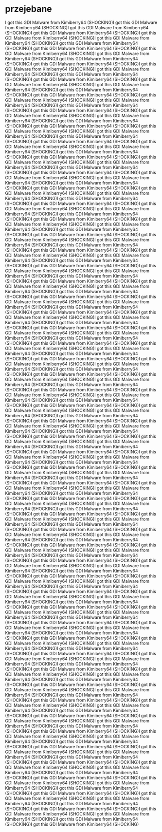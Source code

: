 # przejebane
I got this GDI Malware from Kimiberry64 (SHOCKING)I got this GDI Malware from Kimiberry64 (SHOCKING)I got this GDI Malware from Kimiberry64 (SHOCKING)I got this GDI Malware from Kimiberry64 (SHOCKING)I got this GDI Malware from Kimiberry64 (SHOCKING)I got this GDI Malware from Kimiberry64 (SHOCKING)I got this GDI Malware from Kimiberry64 (SHOCKING)I got this GDI Malware from Kimiberry64 (SHOCKING)I got this GDI Malware from Kimiberry64 (SHOCKING)I got this GDI Malware from Kimiberry64 (SHOCKING)I got this GDI Malware from Kimiberry64 (SHOCKING)I got this GDI Malware from Kimiberry64 (SHOCKING)I got this GDI Malware from Kimiberry64 (SHOCKING)I got this GDI Malware from Kimiberry64 (SHOCKING)I got this GDI Malware from Kimiberry64 (SHOCKING)I got this GDI Malware from Kimiberry64 (SHOCKING)I got this GDI Malware from Kimiberry64 (SHOCKING)I got this GDI Malware from Kimiberry64 (SHOCKING)I got this GDI Malware from Kimiberry64 (SHOCKING)I got this GDI Malware from Kimiberry64 (SHOCKING)I got this GDI Malware from Kimiberry64 (SHOCKING)I got this GDI Malware from Kimiberry64 (SHOCKING)I got this GDI Malware from Kimiberry64 (SHOCKING)I got this GDI Malware from Kimiberry64 (SHOCKING)I got this GDI Malware from Kimiberry64 (SHOCKING)I got this GDI Malware from Kimiberry64 (SHOCKING)I got this GDI Malware from Kimiberry64 (SHOCKING)I got this GDI Malware from Kimiberry64 (SHOCKING)I got this GDI Malware from Kimiberry64 (SHOCKING)I got this GDI Malware from Kimiberry64 (SHOCKING)I got this GDI Malware from Kimiberry64 (SHOCKING)I got this GDI Malware from Kimiberry64 (SHOCKING)I got this GDI Malware from Kimiberry64 (SHOCKING)I got this GDI Malware from Kimiberry64 (SHOCKING)I got this GDI Malware from Kimiberry64 (SHOCKING)I got this GDI Malware from Kimiberry64 (SHOCKING)I got this GDI Malware from Kimiberry64 (SHOCKING)I got this GDI Malware from Kimiberry64 (SHOCKING)I got this GDI Malware from Kimiberry64 (SHOCKING)I got this GDI Malware from Kimiberry64 (SHOCKING)I got this GDI Malware from Kimiberry64 (SHOCKING)I got this GDI Malware from Kimiberry64 (SHOCKING)I got this GDI Malware from Kimiberry64 (SHOCKING)I got this GDI Malware from Kimiberry64 (SHOCKING)I got this GDI Malware from Kimiberry64 (SHOCKING)I got this GDI Malware from Kimiberry64 (SHOCKING)I got this GDI Malware from Kimiberry64 (SHOCKING)I got this GDI Malware from Kimiberry64 (SHOCKING)I got this GDI Malware from Kimiberry64 (SHOCKING)I got this GDI Malware from Kimiberry64 (SHOCKING)I got this GDI Malware from Kimiberry64 (SHOCKING)I got this GDI Malware from Kimiberry64 (SHOCKING)I got this GDI Malware from Kimiberry64 (SHOCKING)I got this GDI Malware from Kimiberry64 (SHOCKING)I got this GDI Malware from Kimiberry64 (SHOCKING)I got this GDI Malware from Kimiberry64 (SHOCKING)I got this GDI Malware from Kimiberry64 (SHOCKING)I got this GDI Malware from Kimiberry64 (SHOCKING)I got this GDI Malware from Kimiberry64 (SHOCKING)I got this GDI Malware from Kimiberry64 (SHOCKING)I got this GDI Malware from Kimiberry64 (SHOCKING)I got this GDI Malware from Kimiberry64 (SHOCKING)I got this GDI Malware from Kimiberry64 (SHOCKING)I got this GDI Malware from Kimiberry64 (SHOCKING)I got this GDI Malware from Kimiberry64 (SHOCKING)I got this GDI Malware from Kimiberry64 (SHOCKING)I got this GDI Malware from Kimiberry64 (SHOCKING)I got this GDI Malware from Kimiberry64 (SHOCKING)I got this GDI Malware from Kimiberry64 (SHOCKING)I got this GDI Malware from Kimiberry64 (SHOCKING)I got this GDI Malware from Kimiberry64 (SHOCKING)I got this GDI Malware from Kimiberry64 (SHOCKING)I got this GDI Malware from Kimiberry64 (SHOCKING)I got this GDI Malware from Kimiberry64 (SHOCKING)I got this GDI Malware from Kimiberry64 (SHOCKING)I got this GDI Malware from Kimiberry64 (SHOCKING)I got this GDI Malware from Kimiberry64 (SHOCKING)I got this GDI Malware from Kimiberry64 (SHOCKING)I got this GDI Malware from Kimiberry64 (SHOCKING)I got this GDI Malware from Kimiberry64 (SHOCKING)I got this GDI Malware from Kimiberry64 (SHOCKING)I got this GDI Malware from Kimiberry64 (SHOCKING)I got this GDI Malware from Kimiberry64 (SHOCKING)I got this GDI Malware from Kimiberry64 (SHOCKING)I got this GDI Malware from Kimiberry64 (SHOCKING)I got this GDI Malware from Kimiberry64 (SHOCKING)I got this GDI Malware from Kimiberry64 (SHOCKING)I got this GDI Malware from Kimiberry64 (SHOCKING)I got this GDI Malware from Kimiberry64 (SHOCKING)I got this GDI Malware from Kimiberry64 (SHOCKING)I got this GDI Malware from Kimiberry64 (SHOCKING)I got this GDI Malware from Kimiberry64 (SHOCKING)I got this GDI Malware from Kimiberry64 (SHOCKING)I got this GDI Malware from Kimiberry64 (SHOCKING)I got this GDI Malware from Kimiberry64 (SHOCKING)I got this GDI Malware from Kimiberry64 (SHOCKING)I got this GDI Malware from Kimiberry64 (SHOCKING)I got this GDI Malware from Kimiberry64 (SHOCKING)I got this GDI Malware from Kimiberry64 (SHOCKING)I got this GDI Malware from Kimiberry64 (SHOCKING)I got this GDI Malware from Kimiberry64 (SHOCKING)I got this GDI Malware from Kimiberry64 (SHOCKING)I got this GDI Malware from Kimiberry64 (SHOCKING)I got this GDI Malware from Kimiberry64 (SHOCKING)I got this GDI Malware from Kimiberry64 (SHOCKING)I got this GDI Malware from Kimiberry64 (SHOCKING)I got this GDI Malware from Kimiberry64 (SHOCKING)I got this GDI Malware from Kimiberry64 (SHOCKING)I got this GDI Malware from Kimiberry64 (SHOCKING)I got this GDI Malware from Kimiberry64 (SHOCKING)I got this GDI Malware from Kimiberry64 (SHOCKING)I got this GDI Malware from Kimiberry64 (SHOCKING)I got this GDI Malware from Kimiberry64 (SHOCKING)I got this GDI Malware from Kimiberry64 (SHOCKING)I got this GDI Malware from Kimiberry64 (SHOCKING)I got this GDI Malware from Kimiberry64 (SHOCKING)I got this GDI Malware from Kimiberry64 (SHOCKING)I got this GDI Malware from Kimiberry64 (SHOCKING)I got this GDI Malware from Kimiberry64 (SHOCKING)I got this GDI Malware from Kimiberry64 (SHOCKING)I got this GDI Malware from Kimiberry64 (SHOCKING)I got this GDI Malware from Kimiberry64 (SHOCKING)I got this GDI Malware from Kimiberry64 (SHOCKING)I got this GDI Malware from Kimiberry64 (SHOCKING)I got this GDI Malware from Kimiberry64 (SHOCKING)I got this GDI Malware from Kimiberry64 (SHOCKING)I got this GDI Malware from Kimiberry64 (SHOCKING)I got this GDI Malware from Kimiberry64 (SHOCKING)I got this GDI Malware from Kimiberry64 (SHOCKING)I got this GDI Malware from Kimiberry64 (SHOCKING)I got this GDI Malware from Kimiberry64 (SHOCKING)I got this GDI Malware from Kimiberry64 (SHOCKING)I got this GDI Malware from Kimiberry64 (SHOCKING)I got this GDI Malware from Kimiberry64 (SHOCKING)I got this GDI Malware from Kimiberry64 (SHOCKING)I got this GDI Malware from Kimiberry64 (SHOCKING)I got this GDI Malware from Kimiberry64 (SHOCKING)I got this GDI Malware from Kimiberry64 (SHOCKING)I got this GDI Malware from Kimiberry64 (SHOCKING)I got this GDI Malware from Kimiberry64 (SHOCKING)I got this GDI Malware from Kimiberry64 (SHOCKING)I got this GDI Malware from Kimiberry64 (SHOCKING)I got this GDI Malware from Kimiberry64 (SHOCKING)I got this GDI Malware from Kimiberry64 (SHOCKING)I got this GDI Malware from Kimiberry64 (SHOCKING)I got this GDI Malware from Kimiberry64 (SHOCKING)I got this GDI Malware from Kimiberry64 (SHOCKING)I got this GDI Malware from Kimiberry64 (SHOCKING)I got this GDI Malware from Kimiberry64 (SHOCKING)I got this GDI Malware from Kimiberry64 (SHOCKING)I got this GDI Malware from Kimiberry64 (SHOCKING)I got this GDI Malware from Kimiberry64 (SHOCKING)I got this GDI Malware from Kimiberry64 (SHOCKING)I got this GDI Malware from Kimiberry64 (SHOCKING)I got this GDI Malware from Kimiberry64 (SHOCKING)I got this GDI Malware from Kimiberry64 (SHOCKING)I got this GDI Malware from Kimiberry64 (SHOCKING)I got this GDI Malware from Kimiberry64 (SHOCKING)I got this GDI Malware from Kimiberry64 (SHOCKING)I got this GDI Malware from Kimiberry64 (SHOCKING)I got this GDI Malware from Kimiberry64 (SHOCKING)I got this GDI Malware from Kimiberry64 (SHOCKING)I got this GDI Malware from Kimiberry64 (SHOCKING)I got this GDI Malware from Kimiberry64 (SHOCKING)I got this GDI Malware from Kimiberry64 (SHOCKING)I got this GDI Malware from Kimiberry64 (SHOCKING)I got this GDI Malware from Kimiberry64 (SHOCKING)I got this GDI Malware from Kimiberry64 (SHOCKING)I got this GDI Malware from Kimiberry64 (SHOCKING)I got this GDI Malware from Kimiberry64 (SHOCKING)I got this GDI Malware from Kimiberry64 (SHOCKING)I got this GDI Malware from Kimiberry64 (SHOCKING)I got this GDI Malware from Kimiberry64 (SHOCKING)I got this GDI Malware from Kimiberry64 (SHOCKING)I got this GDI Malware from Kimiberry64 (SHOCKING)I got this GDI Malware from Kimiberry64 (SHOCKING)I got this GDI Malware from Kimiberry64 (SHOCKING)I got this GDI Malware from Kimiberry64 (SHOCKING)I got this GDI Malware from Kimiberry64 (SHOCKING)I got this GDI Malware from Kimiberry64 (SHOCKING)I got this GDI Malware from Kimiberry64 (SHOCKING)I got this GDI Malware from Kimiberry64 (SHOCKING)I got this GDI Malware from Kimiberry64 (SHOCKING)I got this GDI Malware from Kimiberry64 (SHOCKING)I got this GDI Malware from Kimiberry64 (SHOCKING)I got this GDI Malware from Kimiberry64 (SHOCKING)I got this GDI Malware from Kimiberry64 (SHOCKING)I got this GDI Malware from Kimiberry64 (SHOCKING)I got this GDI Malware from Kimiberry64 (SHOCKING)I got this GDI Malware from Kimiberry64 (SHOCKING)I got this GDI Malware from Kimiberry64 (SHOCKING)I got this GDI Malware from Kimiberry64 (SHOCKING)I got this GDI Malware from Kimiberry64 (SHOCKING)I got this GDI Malware from Kimiberry64 (SHOCKING)I got this GDI Malware from Kimiberry64 (SHOCKING)I got this GDI Malware from Kimiberry64 (SHOCKING)I got this GDI Malware from Kimiberry64 (SHOCKING)I got this GDI Malware from Kimiberry64 (SHOCKING)I got this GDI Malware from Kimiberry64 (SHOCKING)I got this GDI Malware from Kimiberry64 (SHOCKING)I got this GDI Malware from Kimiberry64 (SHOCKING)I got this GDI Malware from Kimiberry64 (SHOCKING)I got this GDI Malware from Kimiberry64 (SHOCKING)I got this GDI Malware from Kimiberry64 (SHOCKING)I got this GDI Malware from Kimiberry64 (SHOCKING)I got this GDI Malware from Kimiberry64 (SHOCKING)I got this GDI Malware from Kimiberry64 (SHOCKING)I got this GDI Malware from Kimiberry64 (SHOCKING)
